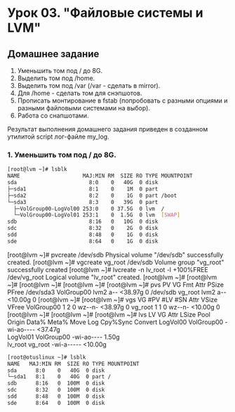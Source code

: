 # Урок 03. "Файловые системы и LVM"

## Домашнее задание

1.  Уменьшить том под / до 8G.
3.  Выделить том под /home.
4.  Выделить том под /var (/var - сделать в mirror).
5.  Для /home - сделать том для снэпшотов.
6.  Прописать монтирование в fstab (попробовать с разными опциями и разными файловыми системами на выбор).
7.  Работа со снапшотами.


Результат выполнения домашнего задания приведен в созданном утилитой script лог-файле my_log.


### 1. Уменьшить том под / до 8G.

```bash
[root@lvm ~]# lsblk
NAME                    MAJ:MIN RM  SIZE RO TYPE MOUNTPOINT
sda                       8:0    0   40G  0 disk 
├─sda1                    8:1    0    1M  0 part 
├─sda2                    8:2    0    1G  0 part /boot
└─sda3                    8:3    0   39G  0 part 
  ├─VolGroup00-LogVol00 253:0    0 37.5G  0 lvm  /
  └─VolGroup00-LogVol01 253:1    0  1.5G  0 lvm  [SWAP]
sdb                       8:16   0   10G  0 disk 
sdc                       8:32   0    2G  0 disk 
sdd                       8:48   0    1G  0 disk 
sde                       8:64   0    1G  0 disk 
```


[root@lvm ~]# pvcreate /dev/sdb
  Physical volume "/dev/sdb" successfully created.
[root@lvm ~]# vgcreate vg_root /dev/sdb
  Volume group "vg_root" successfully created
[root@lvm ~]# lvcreate -n lv_root -l +100%FREE /dev/vg_root
  Logical volume "lv_root" created.
[root@lvm ~]# 
[root@lvm ~]# 
[root@lvm ~]# 
[root@lvm ~]# 
[root@lvm ~]# pvs
  PV         VG         Fmt  Attr PSize   PFree
  /dev/sda3  VolGroup00 lvm2 a--  <38.97g    0 
  /dev/sdb   vg_root    lvm2 a--  <10.00g    0 
[root@lvm ~]# 
[root@lvm ~]# vgs
  VG         #PV #LV #SN Attr   VSize   VFree
  VolGroup00   1   2   0 wz--n- <38.97g    0 
  vg_root      1   1   0 wz--n- <10.00g    0 
[root@lvm ~]# 
[root@lvm ~]# 
[root@lvm ~]# lvs
  LV       VG         Attr       LSize   Pool Origin Data%  Meta%  Move Log Cpy%Sync Convert
  LogVol00 VolGroup00 -wi-ao---- <37.47g                                                    
  LogVol01 VolGroup00 -wi-ao----   1.50g                                                    
  lv_root  vg_root    -wi-a----- <10.00g           









```bash
[root@otuslinux ~]# lsblk
NAME   MAJ:MIN RM  SIZE RO TYPE MOUNTPOINT
sda      8:0    0   40G  0 disk
└─sda1   8:1    0   40G  0 part /
sdb      8:16   0  100M  0 disk
sdc      8:32   0  100M  0 disk
sdd      8:48   0  100M  0 disk
sde      8:64   0  100M  0 disk
```
